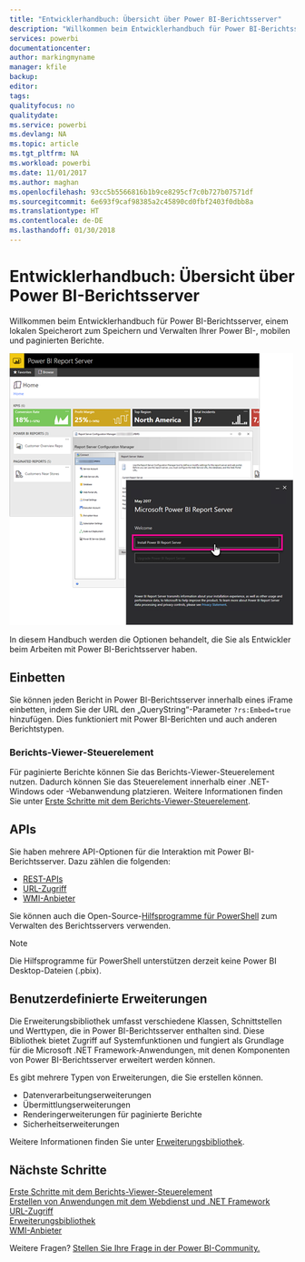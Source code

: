 ```yaml
---
title: "Entwicklerhandbuch: Übersicht über Power BI-Berichtsserver"
description: "Willkommen beim Entwicklerhandbuch für Power BI-Berichtsserver, einem lokalen Speicherort zum Speichern und Verwalten Ihrer Power BI-, mobilen und paginierten Berichte."
services: powerbi
documentationcenter: 
author: markingmyname
manager: kfile
backup: 
editor: 
tags: 
qualityfocus: no
qualitydate: 
ms.service: powerbi
ms.devlang: NA
ms.topic: article
ms.tgt_pltfrm: NA
ms.workload: powerbi
ms.date: 11/01/2017
ms.author: maghan
ms.openlocfilehash: 93cc5b5566816b1b9ce8295cf7c0b727b07571df
ms.sourcegitcommit: 6e693f9caf98385a2c45890cd0fbf2403f0dbb8a
ms.translationtype: HT
ms.contentlocale: de-DE
ms.lasthandoff: 01/30/2018
---
```

# <a name="developer-handbook-overview-power-bi-report-server"></a>Entwicklerhandbuch: Übersicht über Power BI-Berichtsserver
Willkommen beim Entwicklerhandbuch für Power BI-Berichtsserver, einem lokalen Speicherort zum Speichern und Verwalten Ihrer Power BI-, mobilen und paginierten Berichte.

![](media/developer-handbook-overview/admin-handbook.png)

In diesem Handbuch werden die Optionen behandelt, die Sie als Entwickler beim Arbeiten mit Power BI-Berichtsserver haben.

## <a name="embedding"></a>Einbetten
Sie können jeden Bericht in Power BI-Berichtsserver innerhalb eines iFrame einbetten, indem Sie der URL den „QueryString“-Parameter `?rs:Embed=true` hinzufügen. Dies funktioniert mit Power BI-Berichten und auch anderen Berichtstypen.

### <a name="report-viewer-control"></a>Berichts-Viewer-Steuerelement
Für paginierte Berichte können Sie das Berichts-Viewer-Steuerelement nutzen. Dadurch können Sie das Steuerelement innerhalb einer .NET-Windows oder -Webanwendung platzieren. Weitere Informationen finden Sie unter [Erste Schritte mit dem Berichts-Viewer-Steuerelement](https://docs.microsoft.com/sql/reporting-services/application-integration/integrating-reporting-services-using-reportviewer-controls-get-started).

## <a name="apis"></a>APIs
Sie haben mehrere API-Optionen für die Interaktion mit Power BI-Berichtsserver. Dazu zählen die folgenden:

* [REST-APIs](rest-api.md)
* [URL-Zugriff](https://docs.microsoft.com/sql/reporting-services/url-access-ssrs)
* [WMI-Anbieter](https://docs.microsoft.com/sql/reporting-services/wmi-provider-library-reference/reporting-services-wmi-provider-library-reference-ssrs)

Sie können auch die Open-Source-[Hilfsprogramme für PowerShell](https://github.com/Microsoft/ReportingServicesTools) zum Verwalten des Berichtsservers verwenden.

> [!NOTE]
> Die Hilfsprogramme für PowerShell unterstützen derzeit keine Power BI Desktop-Dateien (.pbix).
> 
> 

## <a name="custom-extensions"></a>Benutzerdefinierte Erweiterungen
Die Erweiterungsbibliothek umfasst verschiedene Klassen, Schnittstellen und Werttypen, die in Power BI-Berichtsserver enthalten sind. Diese Bibliothek bietet Zugriff auf Systemfunktionen und fungiert als Grundlage für die Microsoft .NET Framework-Anwendungen, mit denen Komponenten von Power BI-Berichtsserver erweitert werden können.

Es gibt mehrere Typen von Erweiterungen, die Sie erstellen können.

* Datenverarbeitungserweiterungen
* Übermittlungserweiterungen
* Renderingerweiterungen für paginierte Berichte
* Sicherheitserweiterungen

Weitere Informationen finden Sie unter [Erweiterungsbibliothek](https://docs.microsoft.com/sql/reporting-services/extensions/reporting-services-extension-library).

## <a name="next-steps"></a>Nächste Schritte
[Erste Schritte mit dem Berichts-Viewer-Steuerelement](https://docs.microsoft.com/sql/reporting-services/application-integration/integrating-reporting-services-using-reportviewer-controls-get-started)  
[Erstellen von Anwendungen mit dem Webdienst und .NET Framework](https://docs.microsoft.com/sql/reporting-services/report-server-web-service/net-framework/building-applications-using-the-web-service-and-the-net-framework)  
[URL-Zugriff](https://docs.microsoft.com/sql/reporting-services/url-access-ssrs)  
[Erweiterungsbibliothek](https://docs.microsoft.com/sql/reporting-services/extensions/reporting-services-extension-library)  
[WMI-Anbieter](https://docs.microsoft.com/sql/reporting-services/wmi-provider-library-reference/reporting-services-wmi-provider-library-reference-ssrs)

Weitere Fragen? [Stellen Sie Ihre Frage in der Power BI-Community.](https://community.powerbi.com/)


